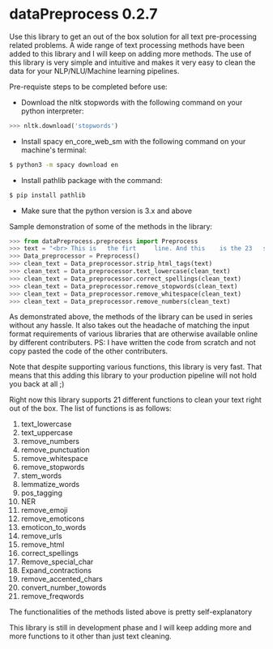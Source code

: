 # dataPreprocess 0.2.7

Use this library to get an out of the box solution for all text pre-processing related problems. 
A wide range of text processing methods have been added to this library and I will keep on adding more methods.
The use of this library is very simple and intuitive and makes it very easy to clean the data for your NLP/NLU/Machine learning pipelines.

Pre-requiste steps to be completed before use:

- Download the nltk stopwords with the following command on your python interpreter:

```python
>>> nltk.download('stopwords')
```

- Install spacy en_core_web_sm with the following command on your machine's terminal:

```bash
$ python3 -m spacy download en
```

- Install pathlib package with the command:

```bash
$ pip install pathlib
```

- Make sure that the python version is 3.x and above


Sample demonstration of some of the methods in the library:

```python
>>> from dataPreprocess.preprocess import Preprocess
>>> text = "<br> This is   the firt     line. And this    is the 23   secodn lie. </br>"
>>> Data_preprocessor = Preprocess()
>>> clean_text = Data_preprocessor.strip_html_tags(text)
>>> clean_text = Data_preprocessor.text_lowercase(clean_text)
>>> clean_text = Data_preprocessor.correct_spellings(clean_text)
>>> clean_text = Data_preprocessor.remove_stopwords(clean_text)
>>> clean_text = Data_preprocessor.remove_whitespace(clean_text)
>>> clean_text = Data_preprocessor.remove_numbers(clean_text)
```

As demonstrated above, the methods of the library can be used in series without any hassle. It also takes out the headache of matching
the input format requirements of various libraries that are otherwise available online by different contributers.
PS: I have written the code from scratch and not copy pasted the code of the other contributers.

Note that despite supporting various functions, this library is very fast. That means that this adding this library to your production
pipeline will not hold you back at all ;)

Right now this library supports 21 different functions to clean your text right out of the box.
The list of functions is as follows:

1. text_lowercase
2. text_uppercase
3. remove_numbers
4. remove_punctuation
5. remove_whitespace
6. remove_stopwords
7. stem_words
8. lemmatize_words
9. pos_tagging
10. NER
11. remove_emoji
12. remove_emoticons
13. emoticon_to_words
14. remove_urls
15. remove_html
16. correct_spellings
17. Remove_special_char
18. Expand_contractions
19. remove_accented_chars
20. convert_number_towords
21. remove_freqwords

The functionalities of the methods listed above is pretty self-explanatory

This library is still in development phase and I will keep adding more and more functions to it other than just text cleaning.
